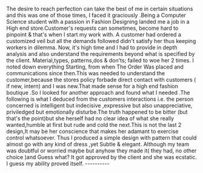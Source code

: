 The desire to reach perfection can take the best of me in certain situations and this was one of those times, I faced it graciously .Being a Computer Science student with a passion in Fashion Designing landed me a job in a   High end store.Customer's requests can sometimes, become hard to pinpoint & that's when I start my work with. A customer had ordered a customized veil but all the demands followed didn't satisfy her thus keeping workers in dilemma. Now, it's high time and I had to provide in depth analysis and also  understand the requirements beyond what is specified by the client.  Material,types, patterns,dos & don'ts; failed to woe her 2 times.  I noted down everything Starting, from when The Order Was placed and communications since then.This was needed to understand the customer,because the stores policy forbade  direct contact with customers ( if new, intern)  and I was new.That made sense for a high end fashion boutique .So I looked for another approach and found what I needed .The following is what I deduced from the customers interactions i.e. the person concerned is intelligent but indecisive ,expressive but also unappreciative, priviledged but emotionally disturbe.The truth happened to be bitter  (but that's the point)but she herself had no clear idea of what she really wanted,humble at first but rude and cold the next.This is not the last 2 design,It may be her conscience that makes her adamant to exercise control whatsoever. Thus I produced a simple design with  pattern that  could almost go with any kind of dress ,yet  Subtle & elegant. Although my team was doubtful or worried maybe but anyhow they made it( they  had, no other choice )and Guess what? It got approved by the client and she was ecstatic.  I guess my ability proved itself.
                    ----------
